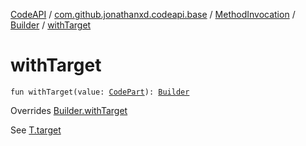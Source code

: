 [CodeAPI](../../../index.md) / [com.github.jonathanxd.codeapi.base](../../index.md) / [MethodInvocation](../index.md) / [Builder](index.md) / [withTarget](.)

# withTarget

`fun withTarget(value: `[`CodePart`](../../../com.github.jonathanxd.codeapi/-code-part/index.md)`): `[`Builder`](index.md)

Overrides [Builder.withTarget](../../-accessor/-builder/with-target.md)

See [T.target](#)

